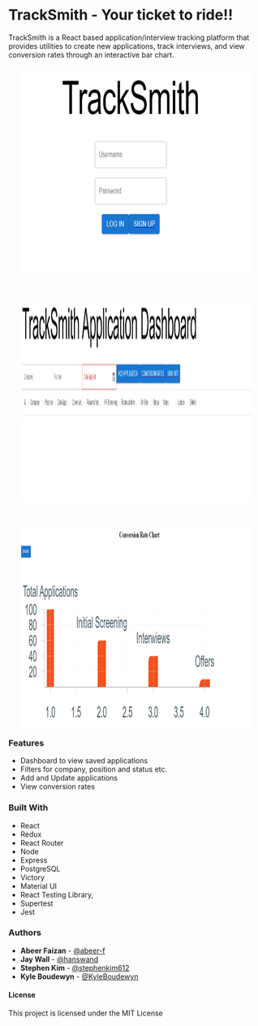 # TrackSmith - Your ticket to ride!!

TrackSmith is a React based application/interview tracking platform that provides utilities to create new applications, track interviews, and view conversion rates through an interactive bar chart. 

<p align="center"><img src="./public/tracksmith-login-readme.png" style="margin-top: 10px; margin-bottom: -10px; width:90%; height:400px;"></p>
<br />

<p align="center"><img src="./public/tracksmith-dashboard-readme.png" style="margin-top: 10px; margin-bottom: -10px; width:90%; height:400px;"></p>
<br />

<p align="center"><img src="./public/conversions-readme.png" style="margin-top: 10px; margin-bottom: -10px; width:90%; height:400px;"></p>

### Features
* Dashboard to view saved applications
* Filters for company, position and status etc.
* Add and Update applications
* View conversion rates

### Built With

- React
- Redux
- React Router
- Node
- Express
- PostgreSQL
- Victory
- Material UI
- React Testing Library,
- Supertest
- Jest

### Authors

- **Abeer Faizan** - [@abeer-f](https://github.com/abeer-f)
- **Jay Wall** - [@hanswand](https://github.com/hanswand)
- **Stephen Kim** - [@stephenkim612](https://github.com/stephenkim612)
- **Kyle Boudewyn** - [@KyleBoudewyn](https://github.com/KyleBoudewyn)


#### License

This project is licensed under the MIT License